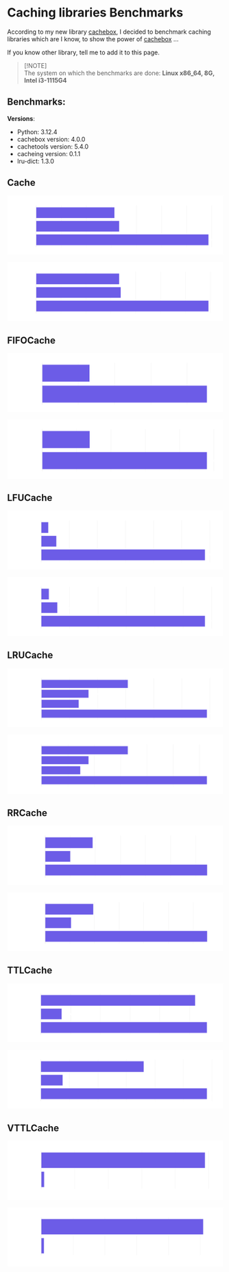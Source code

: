 # Caching libraries Benchmarks
According to my new library [cachebox](https://github.com/awolverp/cachebox), I decided to benchmark caching libraries
which are I know, to show the power of [cachebox](https://github.com/awolverp/cachebox) ...

If you know other library, tell me to add it to this page.

> [!NOTE]\
> The system on which the benchmarks are done: **Linux x86_64, 8G, Intel i3-1115G4**

## Benchmarks:
**Versions**:
- Python: 3.12.4
- cachebox version: 4.0.0
- cachetools version: 5.4.0
- cacheing version: 0.1.1
- lru-dict: 1.3.0

## Cache

![cache-image](plots/cache_NoEQ.png)

![cache-image](plots/cache_EQ.png)

## FIFOCache

![fifo-image](plots/fifo_NoEQ.png)

![fifo-image](plots/fifo_EQ.png)

## LFUCache

![lfu-image](plots/lfu_NoEQ.png)

![lfu-image](plots/lfu_EQ.png)

## LRUCache

![lru-image](plots/lru_NoEQ.png)

![lru-image](plots/lru_EQ.png)

## RRCache

![rr-image](plots/rr_NoEQ.png)

![rr-image](plots/rr_EQ.png)

## TTLCache

![ttl-image](plots/ttl_NoEQ.png)

![ttl-image](plots/ttl_EQ.png)

## VTTLCache

![vttl-image](plots/vttl_NoEQ.png)

![vttl-image](plots/vttl_EQ.png)
